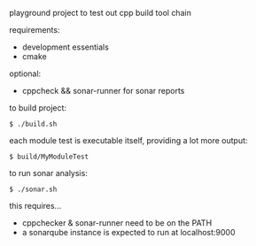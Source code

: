 playground project to test out cpp build tool chain

requirements: 
* development essentials
* cmake

optional:
* cppcheck && sonar-runner for sonar reports

to build project:

```
$ ./build.sh
```

each module test is executable itself, providing a lot more output:

`$ build/MyModuleTest`

to run sonar analysis:

```
$ ./sonar.sh
```

this requires...
* cppchecker & sonar-runner need to be on the PATH
* a sonarqube instance is expected to run at localhost:9000 




